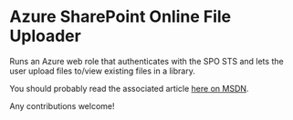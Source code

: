 Azure SharePoint Online File Uploader
=====================================

Runs an Azure web role that authenticates with the SPO STS and lets the user upload files to/view existing files in a library.

You should probably read the associated article [here on MSDN](http://blogs.msdn.com/b/ukmsdn/archive/2012/06/12/building-azure-and-sharepoint-applications-an-introduction.aspx "Building Azure and SharePoint Applications: An Introduction").

Any contributions welcome!

